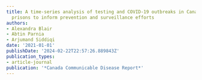```yaml
---
title: A time-series analysis of testing and COVID-19 outbreaks in Canadian federal
  prisons to inform prevention and surveillance efforts
authors:
- Alexandra Blair
- Abtin Parnia
- Arjumand Siddiqi
date: '2021-01-01'
publishDate: '2024-02-22T22:57:26.889843Z'
publication_types:
- article-journal
publication: '*Canada Communicable Disease Report*'
---
```

